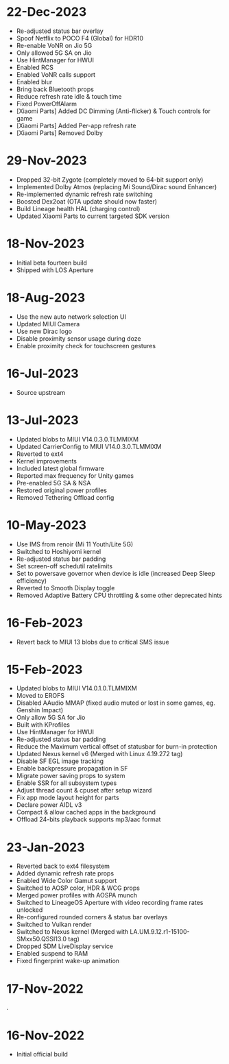 # 22-Dec-2023
- Re-adjusted status bar overlay
- Spoof Netflix to POCO F4 (Global) for HDR10
- Re-enable VoNR on Jio 5G
- Only allowed 5G SA on Jio
- Use HintManager for HWUI
- Enabled RCS
- Enabled VoNR calls support
- Enabled blur
- Bring back Bluetooth props
- Reduce refresh rate idle & touch time
- Fixed PowerOffAlarm
- [Xiaomi Parts] Added DC Dimming (Anti-flicker) & Touch controls for game
- [Xiaomi Parts] Added Per-app refresh rate
- [Xiaomi Parts] Removed Dolby

# 29-Nov-2023
- Dropped 32-bit Zygote (completely moved to 64-bit support only)
- Implemented Dolby Atmos (replacing Mi Sound/Dirac sound Enhancer)
- Re-implemented dynamic refresh rate switching
- Boosted Dex2oat (OTA update should now faster)
- Build Lineage health HAL (charging control)
- Updated Xiaomi Parts to current targeted SDK version

# 18-Nov-2023
- Initial beta fourteen build
- Shipped with LOS Aperture

# 18-Aug-2023
- Use the new auto network selection UI
- Updated MIUI Camera
- Use new Dirac logo
- Disable proximity sensor usage during doze
- Enable proximity check for touchscreen gestures

# 16-Jul-2023
- Source upstream

# 13-Jul-2023
- Updated blobs to MIUI V14.0.3.0.TLMMIXM
- Updated CarrierConfig to MIUI V14.0.3.0.TLMMIXM
- Reverted to ext4
- Kernel improvements
- Included latest global firmware
- Reported max frequency for Unity games
- Pre-enabled 5G SA & NSA
- Restored original power profiles
- Removed Tethering Offload config

# 10-May-2023
- Use IMS from renoir (Mi 11 Youth/Lite 5G)
- Switched to Hoshiyomi kernel
- Re-adjusted status bar padding
- Set screen-off schedutil ratelimits
- Set to powersave governor when device is idle (increased Deep Sleep efficiency)
- Reverted to Smooth Display toggle
- Removed Adaptive Battery CPU throttling & some other deprecated hints

# 16-Feb-2023
- Revert back to MIUI 13 blobs due to critical SMS issue

# 15-Feb-2023
- Updated blobs to MIUI V14.0.1.0.TLMMIXM
- Moved to EROFS
- Disabled AAudio MMAP (fixed audio muted or lost in some games, eg. Genshin Impact)
- Only allow 5G SA for Jio
- Built with KProfiles
- Use HintManager for HWUI
- Re-adjusted status bar padding
- Reduce the Maximum vertical offset of statusbar for burn-in protection
- Updated Nexus kernel v6 (Merged with Linux 4.19.272 tag)
- Disable SF EGL image tracking 
- Enable backpressure propagation in SF 
- Migrate power saving props to system
- Enable SSR for all subsystem types
- Adjust thread count & cpuset after setup wizard
- Fix app mode layout height for parts
- Declare power AIDL v3
- Compact & allow cached apps in the background
- Offload 24-bits playback supports mp3/aac format

# 23-Jan-2023
- Reverted back to ext4 filesystem
- Added dynamic refresh rate props
- Enabled Wide Color Gamut support
- Switched to AOSP color, HDR & WCG props
- Merged power profiles with AOSPA munch
- Switched to LineageOS Aperture with video recording frame rates unlocked
- Re-configured rounded corners & status bar overlays
- Switched to Vulkan render
- Switched to Nexus kernel (Merged with LA.UM.9.12.r1-15100-SMxx50.QSSI13.0 tag)
- Dropped SDM LiveDisplay service
- Enabled suspend to RAM
- Fixed fingerprint wake-up animation

# 17-Nov-2022
.

# 16-Nov-2022
- Initial official build


